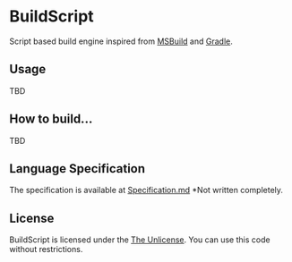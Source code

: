 # BuildScript
Script based build engine inspired from [MSBuild](https://github.com/microsoft/msbuild) and [Gradle](https://github.com/gradle/gradle).

## Usage
TBD

## How to build...
TBD

## Language Specification
The specification is available at [Specification.md](Specification.md) *Not written completely.

## License
BuildScript is licensed under the [The Unlicense](http://unlicense.org). You can use this code without restrictions.
